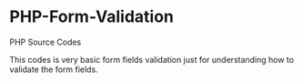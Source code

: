 # PHP-Form-Validation
PHP Source Codes

This codes is very basic form fields validation just for understanding how to validate the form fields.
